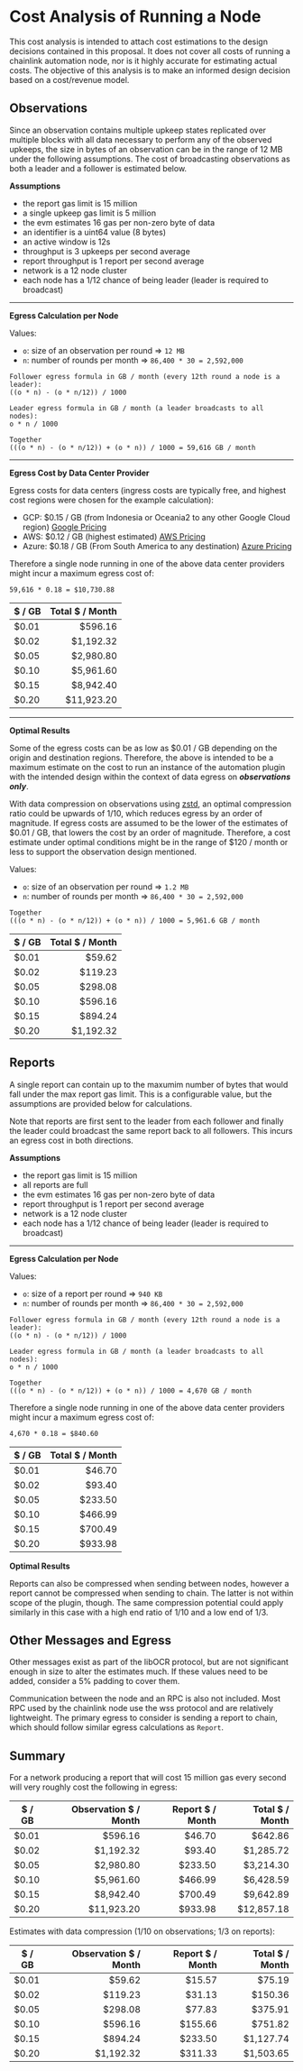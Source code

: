 # Cost Analysis of Running a Node

This cost analysis is intended to attach cost estimations to the design
decisions contained in this proposal. It does not cover all costs of running a 
chainlink automation node, nor is it highly accurate for estimating actual 
costs. The objective of this analysis is to make an informed design decision
based on a cost/revenue model.

## Observations

Since an observation contains multiple upkeep states replicated over multiple
blocks with all data necessary to perform any of the observed upkeeps, the 
size in bytes of an observation can be in the range of 12 MB under the following
assumptions. The cost of broadcasting observations as both a leader and a
follower is estimated below.

**Assumptions**
- the report gas limit is 15 million
- a single upkeep gas limit is 5 million
- the evm estimates 16 gas per non-zero byte of data
- an identifier is a uint64 value (8 bytes)
- an active window is 12s
- throughput is 3 upkeeps per second average
- report throughput is 1 report per second average
- network is a 12 node cluster
- each node has a 1/12 chance of being leader (leader is required to broadcast)

---

**Egress Calculation per Node**

Values:
- `o`: size of an observation per round => `12 MB`
- `n`: number of rounds per month => `86,400 * 30 = 2,592,000`

```
Follower egress formula in GB / month (every 12th round a node is a leader):
((o * n) - (o * n/12)) / 1000

Leader egress formula in GB / month (a leader broadcasts to all nodes):
o * n / 1000

Together
(((o * n) - (o * n/12)) + (o * n)) / 1000 = 59,616 GB / month
```

---

**Egress Cost by Data Center Provider**

Egress costs for data centers (ingress costs are typically free, and highest 
cost regions were chosen for the example calculation):
- GCP: $0.15 / GB (from Indonesia or Oceania2 to any other Google Cloud region) [Google Pricing](https://cloud.google.com/vpc/network-pricing)
- AWS: $0.12 / GB (highest estimated) [AWS Pricing](https://aws.amazon.com/blogs/apn/aws-data-transfer-charges-for-server-and-serverless-architectures/)
- Azure: $0.18 / GB (From South America to any destination) [Azure Pricing](https://azure.microsoft.com/en-us/pricing/details/bandwidth/)

Therefore a single node running in one of the above data center providers might
incur a maximum egress cost of:

```
59,616 * 0.18 = $10,730.88
```

| $ / GB | Total $ / Month |
| --- | ---: |
| $0.01 | $596.16 |
| $0.02 | $1,192.32 |
| $0.05 | $2,980.80 |
| $0.10 | $5,961.60 |
| $0.15 | $8,942.40 |
| $0.20 | $11,923.20 |

---

**Optimal Results**

Some of the egress costs can be as low as $0.01 / GB depending on the origin 
and destination regions. Therefore, the above is intended to be a maximum 
estimate on the cost to run an instance of the automation plugin with the 
intended design within the context of data egress on ***observations only***.

With data compression on observations using [zstd](https://pkg.go.dev/github.com/klauspost/compress/zstd#section-readme), an optimal compression ratio 
could be upwards of 1/10, which reduces egress by an order of magnitude. If 
egress costs are assumed to be the lower of the estimates of $0.01 / GB, that
lowers the cost by an order of magnitude. Therefore, a cost estimate under 
optimal conditions might be in the range of $120 / month or less to support the
observation design mentioned.

Values:
- `o`: size of an observation per round => `1.2 MB`
- `n`: number of rounds per month => `86,400 * 30 = 2,592,000`

```
Together
(((o * n) - (o * n/12)) + (o * n)) / 1000 = 5,961.6 GB / month
```

| $ / GB | Total $ / Month |
| --- | ---: |
| $0.01 | $59.62 |
| $0.02 | $119.23 |
| $0.05 | $298.08 |
| $0.10 | $596.16 |
| $0.15 | $894.24 |
| $0.20 | $1,192.32 |

## Reports

A single report can contain up to the maxumim number of bytes that would fall
under the max report gas limit. This is a configurable value, but the assumptions
are provided below for calculations. 

Note that reports are first sent to the leader from each follower and finally
the leader could broadcast the same report back to all followers. This incurs
an egress cost in both directions.

**Assumptions**
- the report gas limit is 15 million
- all reports are full
- the evm estimates 16 gas per non-zero byte of data
- report throughput is 1 report per second average
- network is a 12 node cluster
- each node has a 1/12 chance of being leader (leader is required to broadcast)

---

**Egress Calculation per Node**

Values:
- `o`: size of a report per round => `940 KB`
- `n`: number of rounds per month => `86,400 * 30 = 2,592,000`

```
Follower egress formula in GB / month (every 12th round a node is a leader):
((o * n) - (o * n/12)) / 1000

Leader egress formula in GB / month (a leader broadcasts to all nodes):
o * n / 1000

Together
(((o * n) - (o * n/12)) + (o * n)) / 1000 = 4,670 GB / month
```

Therefore a single node running in one of the above data center providers might
incur a maximum egress cost of:

```
4,670 * 0.18 = $840.60
```

| $ / GB | Total $ / Month |
| --- | ---: |
| $0.01 | $46.70 |
| $0.02 | $93.40 |
| $0.05 | $233.50 |
| $0.10 | $466.99 |
| $0.15 | $700.49 |
| $0.20 | $933.98 |

**Optimal Results**

Reports can also be compressed when sending between nodes, however a report
cannot be compressed when sending to chain. The latter is not within scope of 
the plugin, though. The same compression potential could apply similarly in
this case with a high end ratio of 1/10 and a low end of 1/3.

## Other Messages and Egress

Other messages exist as part of the libOCR protocol, but are not significant 
enough in size to alter the estimates much. If these values need to be added,
consider a 5% padding to cover them.

Communication between the node and an RPC is also not included. Most RPC used
by the chainlink node use the wss protocol and are relatively lightweight. The
primary egress to consider is sending a report to chain, which should follow
similar egress calculations as `Report`.

## Summary

For a network producing a report that will cost 15 million gas every second will
very roughly cost the following in egress:

| $ / GB | Observation $ / Month | Report $ / Month | Total $ / Month |
| --- | ---: | ---: | ---: |
| $0.01 | $596.16 | $46.70 | $642.86 |
| $0.02 | $1,192.32 | $93.40 | $1,285.72 |
| $0.05 | $2,980.80 | $233.50 | $3,214.30 |
| $0.10 | $5,961.60 | $466.99 | $6,428.59 |
| $0.15 | $8,942.40 | $700.49 | $9,642.89 |
| $0.20 | $11,923.20 | $933.98 | $12,857.18 |

Estimates with data compression (1/10 on observations; 1/3 on reports):

| $ / GB | Observation $ / Month | Report $ / Month | Total $ / Month |
| --- | ---: | ---: | ---: |
| $0.01 | $59.62 | $15.57 | $75.19 |
| $0.02 | $119.23 | $31.13 | $150.36 |
| $0.05 | $298.08 | $77.83 | $375.91 |
| $0.10 | $596.16 | $155.66 | $751.82 |
| $0.15 | $894.24 | $233.50 | $1,127.74 |
| $0.20 | $1,192.32 | $311.33 | $1,503.65 |
